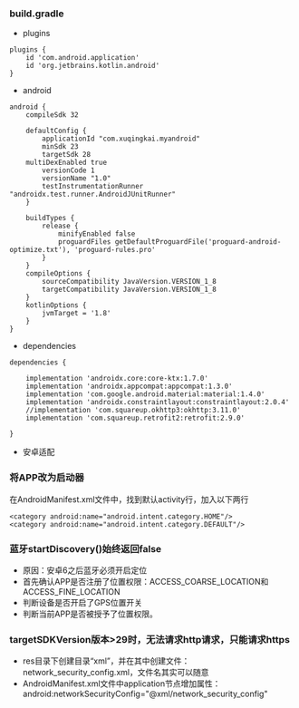 ### build.gradle
- plugins
```
plugins {
    id 'com.android.application'
    id 'org.jetbrains.kotlin.android'
}
```
- android
```
android {
    compileSdk 32

    defaultConfig {
        applicationId "com.xuqingkai.myandroid"
        minSdk 23
        targetSdk 28
	multiDexEnabled true
        versionCode 1
        versionName "1.0"
        testInstrumentationRunner "androidx.test.runner.AndroidJUnitRunner"
    }

    buildTypes {
        release {
            minifyEnabled false
            proguardFiles getDefaultProguardFile('proguard-android-optimize.txt'), 'proguard-rules.pro'
        }
    }
    compileOptions {
        sourceCompatibility JavaVersion.VERSION_1_8
        targetCompatibility JavaVersion.VERSION_1_8
    }
    kotlinOptions {
        jvmTarget = '1.8'
    }
}
```

- dependencies
```
dependencies {

    implementation 'androidx.core:core-ktx:1.7.0'
    implementation 'androidx.appcompat:appcompat:1.3.0'
    implementation 'com.google.android.material:material:1.4.0'
    implementation 'androidx.constraintlayout:constraintlayout:2.0.4'
    //implementation 'com.squareup.okhttp3:okhttp:3.11.0'
    implementation 'com.squareup.retrofit2:retrofit:2.9.0'

}
```
- 安卓适配

### 将APP改为启动器
在AndroidManifest.xml文件中，找到默认activity行，加入以下两行
```
<category android:name="android.intent.category.HOME"/>  
<category android:name="android.intent.category.DEFAULT"/>
```

### 蓝牙startDiscovery()始终返回false
- 原因：安卓6之后蓝牙必须开启定位
- 首先确认APP是否注册了位置权限：ACCESS_COARSE_LOCATION和ACCESS_FINE_LOCATION
- 判断设备是否开启了GPS位置开关
- 判断当前APP是否被授予了位置权限。

### targetSDKVersion版本>29时，无法请求http请求，只能请求https
- res目录下创建目录“xml”，并在其中创建文件：network_security_config.xml，文件名其实可以随意
- AndroidManifest.xml文件中application节点增加属性：android:networkSecurityConfig="@xml/network_security_config"

